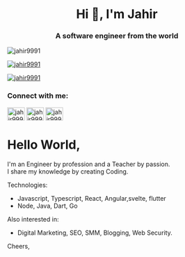 <h1 align="center">Hi 👋, I'm Jahir</h1>
<h3 align="center">A software engineer from the world</h3>

<p align="left"> <img src="https://komarev.com/ghpvc/?username=jahir9991&label=Profile%20views&color=0e75b6&style=flat" alt="jahir9991" /> </p>

<p align="left"> <a href="https://github.com/ryo-ma/github-profile-trophy"><img src="https://github-profile-trophy.vercel.app/?username=jahir9991" alt="jahir9991" /></a> </p>

<p align="left"> <a href="https://twitter.com/jahir9991" target="blank"><img src="https://img.shields.io/twitter/follow/jahir9991?logo=twitter&style=for-the-badge" alt="jahir9991" /></a> </p>

<h3 align="left">Connect with me:</h3>
<p align="left">
<a href="https://twitter.com/jahir9991" target="blank"><img align="center" src="https://raw.githubusercontent.com/rahuldkjain/github-profile-readme-generator/master/src/images/icons/Social/twitter.svg" alt="jahir9991" height="30" width="40" /></a>
<a href="https://linkedin.com/in/jahir9991" target="blank"><img align="center" src="https://raw.githubusercontent.com/rahuldkjain/github-profile-readme-generator/master/src/images/icons/Social/linked-in-alt.svg" alt="jahir9991" height="30" width="40" /></a>
<a href="https://fb.com/jahir9991" target="blank"><img align="center" src="https://raw.githubusercontent.com/rahuldkjain/github-profile-readme-generator/master/src/images/icons/Social/facebook.svg" alt="jahir9991" height="30" width="40" /></a>
</p>

# Hello World,



I'm an Engineer by profession and a Teacher by passion.  
I share my knowledge by creating Coding.


Technologies:
- Javascript, Typescript, React, Angular,svelte, flutter 
- Node, Java, Dart, Go 

Also interested in:
- Digital Marketing, SEO, SMM, Blogging, Web Security.  

Cheers,  
